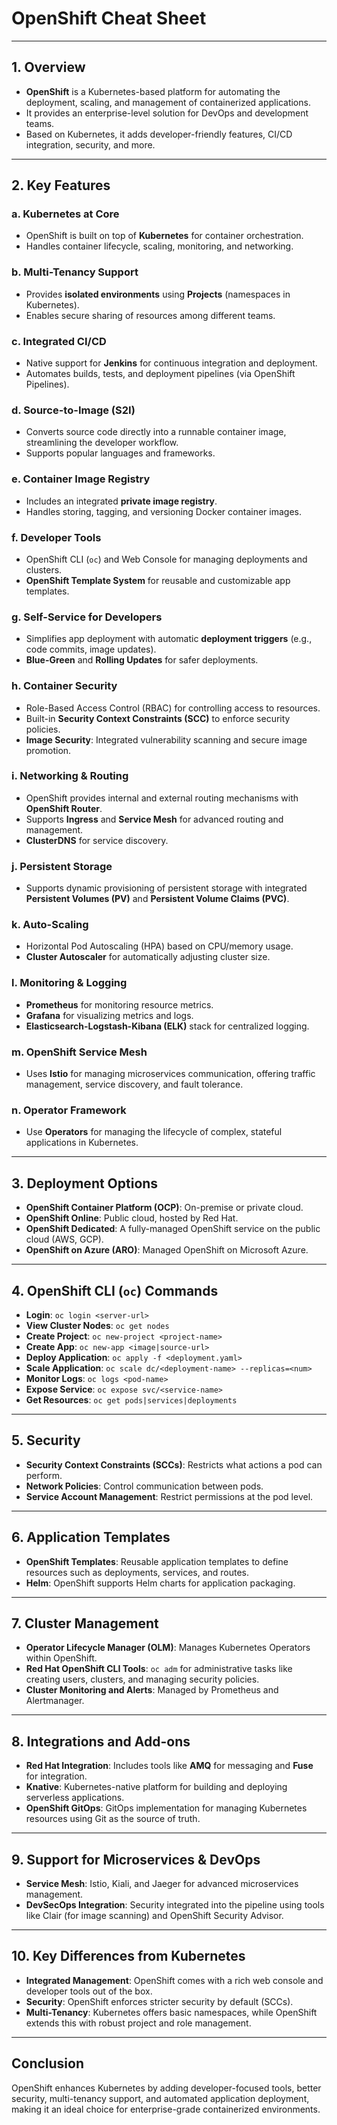# OpenShift Cheat Sheet

---

## 1. Overview
- **OpenShift** is a Kubernetes-based platform for automating the deployment, scaling, and management of containerized applications.
- It provides an enterprise-level solution for DevOps and development teams.
- Based on Kubernetes, it adds developer-friendly features, CI/CD integration, security, and more.

---

## 2. Key Features

### a. Kubernetes at Core
- OpenShift is built on top of **Kubernetes** for container orchestration.
- Handles container lifecycle, scaling, monitoring, and networking.

### b. Multi-Tenancy Support
- Provides **isolated environments** using **Projects** (namespaces in Kubernetes).
- Enables secure sharing of resources among different teams.

### c. Integrated CI/CD
- Native support for **Jenkins** for continuous integration and deployment.
- Automates builds, tests, and deployment pipelines (via OpenShift Pipelines).

### d. Source-to-Image (S2I)
- Converts source code directly into a runnable container image, streamlining the developer workflow.
- Supports popular languages and frameworks.

### e. Container Image Registry
- Includes an integrated **private image registry**.
- Handles storing, tagging, and versioning Docker container images.

### f. Developer Tools
- OpenShift CLI (`oc`) and Web Console for managing deployments and clusters.
- **OpenShift Template System** for reusable and customizable app templates.

### g. Self-Service for Developers
- Simplifies app deployment with automatic **deployment triggers** (e.g., code commits, image updates).
- **Blue-Green** and **Rolling Updates** for safer deployments.

### h. Container Security
- Role-Based Access Control (RBAC) for controlling access to resources.
- Built-in **Security Context Constraints (SCC)** to enforce security policies.
- **Image Security**: Integrated vulnerability scanning and secure image promotion.

### i. Networking & Routing
- OpenShift provides internal and external routing mechanisms with **OpenShift Router**.
- Supports **Ingress** and **Service Mesh** for advanced routing and management.
- **ClusterDNS** for service discovery.

### j. Persistent Storage
- Supports dynamic provisioning of persistent storage with integrated **Persistent Volumes (PV)** and **Persistent Volume Claims (PVC)**.

### k. Auto-Scaling
- Horizontal Pod Autoscaling (HPA) based on CPU/memory usage.
- **Cluster Autoscaler** for automatically adjusting cluster size.

### l. Monitoring & Logging
- **Prometheus** for monitoring resource metrics.
- **Grafana** for visualizing metrics and logs.
- **Elasticsearch-Logstash-Kibana (ELK)** stack for centralized logging.

### m. OpenShift Service Mesh
- Uses **Istio** for managing microservices communication, offering traffic management, service discovery, and fault tolerance.

### n. Operator Framework
- Use **Operators** for managing the lifecycle of complex, stateful applications in Kubernetes.

---

## 3. Deployment Options
- **OpenShift Container Platform (OCP)**: On-premise or private cloud.
- **OpenShift Online**: Public cloud, hosted by Red Hat.
- **OpenShift Dedicated**: A fully-managed OpenShift service on the public cloud (AWS, GCP).
- **OpenShift on Azure (ARO)**: Managed OpenShift on Microsoft Azure.

---

## 4. OpenShift CLI (`oc`) Commands

- **Login**: `oc login <server-url>`
- **View Cluster Nodes**: `oc get nodes`
- **Create Project**: `oc new-project <project-name>`
- **Create App**: `oc new-app <image|source-url>`
- **Deploy Application**: `oc apply -f <deployment.yaml>`
- **Scale Application**: `oc scale dc/<deployment-name> --replicas=<num>`
- **Monitor Logs**: `oc logs <pod-name>`
- **Expose Service**: `oc expose svc/<service-name>`
- **Get Resources**: `oc get pods|services|deployments`

---

## 5. Security
- **Security Context Constraints (SCCs)**: Restricts what actions a pod can perform.
- **Network Policies**: Control communication between pods.
- **Service Account Management**: Restrict permissions at the pod level.

---

## 6. Application Templates
- **OpenShift Templates**: Reusable application templates to define resources such as deployments, services, and routes.
- **Helm**: OpenShift supports Helm charts for application packaging.

---

## 7. Cluster Management
- **Operator Lifecycle Manager (OLM)**: Manages Kubernetes Operators within OpenShift.
- **Red Hat OpenShift CLI Tools**: `oc adm` for administrative tasks like creating users, clusters, and managing security policies.
- **Cluster Monitoring and Alerts**: Managed by Prometheus and Alertmanager.

---

## 8. Integrations and Add-ons
- **Red Hat Integration**: Includes tools like **AMQ** for messaging and **Fuse** for integration.
- **Knative**: Kubernetes-native platform for building and deploying serverless applications.
- **OpenShift GitOps**: GitOps implementation for managing Kubernetes resources using Git as the source of truth.

---

## 9. Support for Microservices & DevOps
- **Service Mesh**: Istio, Kiali, and Jaeger for advanced microservices management.
- **DevSecOps Integration**: Security integrated into the pipeline using tools like Clair (for image scanning) and OpenShift Security Advisor.

---

## 10. Key Differences from Kubernetes
- **Integrated Management**: OpenShift comes with a rich web console and developer tools out of the box.
- **Security**: OpenShift enforces stricter security by default (SCCs).
- **Multi-Tenancy**: Kubernetes offers basic namespaces, while OpenShift extends this with robust project and role management.

---

## Conclusion
OpenShift enhances Kubernetes by adding developer-focused tools, better security, multi-tenancy support, and automated application deployment, making it an ideal choice for enterprise-grade containerized environments.
